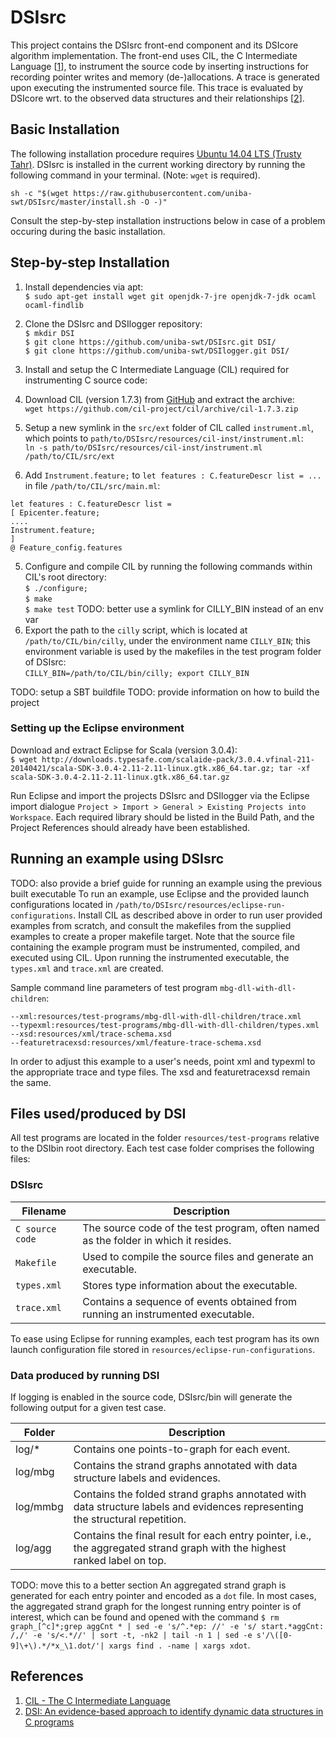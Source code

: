 # DSIsrc

This project contains the DSIsrc front-end component and its DSIcore algorithm implementation. The front-end uses CIL, the C Intermediate Language [[1]], to instrument the source code by inserting instructions for recording pointer writes and memory (de-)allocations. A trace is generated upon executing the instrumented source file. This trace is evaluated by DSIcore wrt. to the observed data structures and their relationships [[2]].


## Basic Installation

The following installation procedure requires [Ubuntu 14.04 LTS (Trusty Tahr)](http://releases.ubuntu.com/14.04/). DSIsrc is installed in the current working directory by running the following command in your terminal. (Note: `wget` is required).

`sh -c "$(wget https://raw.githubusercontent.com/uniba-swt/DSIsrc/master/install.sh -O -)"`

Consult the step-by-step installation instructions below in case of a problem occuring during the basic installation.

## Step-by-step Installation

1. Install dependencies via apt:  
`$ sudo apt-get install wget git openjdk-7-jre openjdk-7-jdk ocaml ocaml-findlib`

2. Clone the DSIsrc and DSIlogger repository:  
`$ mkdir DSI`  
`$ git clone https://github.com/uniba-swt/DSIsrc.git DSI/`  
`$ git clone https://github.com/uniba-swt/DSIlogger.git DSI/`

3. Install and setup the C Intermediate Language (CIL) required for instrumenting C source code:
  1. Download CIL (version 1.7.3) from [GitHub](https://github.com/cil-project/cil/releases) and extract the archive:  
  `wget https://github.com/cil-project/cil/archive/cil-1.7.3.zip`
  3. Setup a new symlink in the `src/ext` folder of CIL called `instrument.ml`, which points to `path/to/DSIsrc/resources/cil-inst/instrument.ml`:  
  `ln -s path/to/DSIsrc/resources/cil-inst/instrument.ml /path/to/CIL/src/ext`
  4. Add `Instrument.feature;` to `let features : C.featureDescr list = ...` in file `/path/to/CIL/src/main.ml`:
  ```
  let features : C.featureDescr list = 
  [ Epicenter.feature;
  ....
  Instrument.feature;
  ] 
  @ Feature_config.features 
   ```
  5. Configure and compile CIL by running the following commands within CIL's root directory:  
  `$ ./configure; `  
  `$ make`  
  `$ make test`
  TODO: better use a symlink for CILLY_BIN instead of an env var
  6. Export the path to the `cilly` script, which is located at `/path/to/CIL/bin/cilly`, under the environment name `CILLY_BIN`; this environment variable is used by the makefiles in the test program folder of DSIsrc:  
  `CILLY_BIN=/path/to/CIL/bin/cilly; export CILLY_BIN`

TODO: setup a SBT buildfile
TODO: provide information on how to build the project


### Setting up the Eclipse environment
Download and extract Eclipse for Scala (version 3.0.4):  
`$ wget http://downloads.typesafe.com/scalaide-pack/3.0.4.vfinal-211-20140421/scala-SDK-3.0.4-2.11-2.11-linux.gtk.x86_64.tar.gz; tar -xf scala-SDK-3.0.4-2.11-2.11-linux.gtk.x86_64.tar.gz`

Run Eclipse and import the projects DSIsrc and DSIlogger via the Eclipse import dialogue `Project > Import > General > Existing Projects into Workspace`. Each required library should be listed in the Build Path, and the Project References should already have been established.


## Running an example using DSIsrc
TODO: also provide a brief guide for running an example using the previous built executable
To run an example, use Eclipse and the provided launch configurations located in `/path/to/DSIsrc/resources/eclipse-run-configurations`.
Install CIL as described above in order to run user provided examples from scratch, and consult the makefiles from the supplied examples to create a proper makefile target.
Note that the source file containing the example program must be instrumented, compiled, and executed using CIL.
Upon running the instrumented executable, the `types.xml` and `trace.xml` are created.

Sample command line parameters of test program `mbg-dll-with-dll-children`:
```
--xml:resources/test-programs/mbg-dll-with-dll-children/trace.xml  
--typexml:resources/test-programs/mbg-dll-with-dll-children/types.xml
--xsd:resources/xml/trace-schema.xsd  
--featuretracexsd:resources/xml/feature-trace-schema.xsd
```
In order to adjust this example to a user's needs, point xml and typexml to the appropriate trace and type files. The xsd and featuretracexsd remain the same.


## Files used/produced by DSI
All test programs are located in the folder `resources/test-programs` relative to the DSIbin root directory. Each test case folder comprises the following files:

### DSIsrc

| Filename | Description |
| ------------- |-------------|
| `C source code` | The source code of the test program, often named as the folder in which it resides.  |
| `Makefile` | Used to compile the source files and generate an executable. |
| `types.xml` | Stores type information about the executable. |
| `trace.xml` | Contains a sequence of events obtained from running an instrumented  executable. |

To ease using Eclipse for running examples, each test program has its own launch configuration file stored in `resources/eclipse-run-configurations`.


### Data produced by running DSI

If logging is enabled in the source code, DSIsrc/bin will generate the following output for a given test case.

| Folder | Description |
| ------------- |-------------|
| log/* | Contains one points-to-graph for each event.
| log/mbg | Contains the strand graphs annotated with data structure labels and evidences.|
| log/mmbg | Contains the folded strand graphs annotated with data structure labels and evidences representing the structural repetition.|
| log/agg | Contains the final result for each entry pointer, i.e., the aggregated strand graph with the highest ranked label on top.|

TODO: move this to a better section
An aggregated strand graph is generated for each entry pointer and encoded as a `dot` file.
In most cases, the aggregated strand graph for the longest running entry pointer is of interest, which can be found and opened with the command `$ rm graph_[^c]*;grep aggCnt * | sed -e 's/^.*ep: //' -e 's/ start.*aggCnt: /,/' -e 's/<.*//' | sort -t, -nk2 | tail -n 1 | sed -e s'/\([0-9]\+\).*/*x_\1.dot/'| xargs find . -name | xargs xdot`.


## References
1. [CIL - The C Intermediate Language][1]
2. [DSI: An evidence-based approach to identify dynamic data structures in C programs][2]


[1]:https://sourceforge.net/projects/cil/
[2]:https://doi.org/10.1145/2931037.2931071

